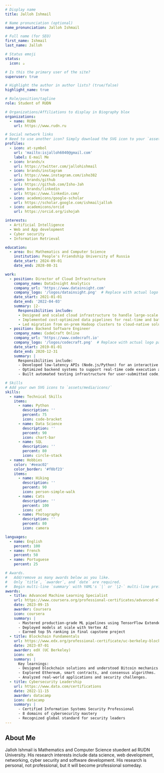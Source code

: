 ```yaml
---
# Display name
title: Jalloh Ishmail

# Name pronunciation (optional)
name_pronunciation: Jalloh Ishmail

# Full name (for SEO)
first_name: Ishmail 
last_name: Jalloh

# Status emoji
status:
  icon: ☕️

# Is this the primary user of the site?
superuser: true

# Highlight the author in author lists? (true/false)
highlight_name: true

# Role/position/tagline
role: Student of RUDN

# Organizations/Affiliations to display in Biography blox
organizations:
  - name: RUDN
    url: https://www.rudn.ru

# Social network links
# Need to use another icon? Simply download the SVG icon to your `assets/media/icons/` folder.
profiles:
  - icon: at-symbol
    url: 'mailto:isjalloh6040@gmail.com'
    label: E-mail Me
  - icon: brands/x
    url: https://twitter.com/jallohishmail
  - icon: brands/instagram
    url: https://www.instagram.com/isho382
  - icon: brands/github
    url: https://github.com/Isho-Jah
  - icon: brands/linkedin
    url: https://www.linkedin.com/
  - icon: academicons/google-scholar
    url: https://scholar.google.com/ishmailjalloh
  - icon: academicons/orcid
    url: https://orcid.org/ishojah

interests:
  - Artificial Intelligence
  - Web and App development
  - Cyber security
  - Information Retrieval

education:
  - area: Bsc Mathematics and Computer Science 
    institution: People's Friendship University of Russia
    date_start: 2024-09-01
    date_end: 2028-08-31

work:
  - position: Director of Cloud Infrastructure
    company_name: DataInsight Analytics
    company_url: 'https://www.datainsight.com'
    company_logo: '/logos/datainsight.png'  # Replace with actual logo path
    date_start: 2021-01-01
    date_end: '2022-04-03'
    summary: |2-
      Responsibilities include:
      - Designed and scaled cloud infrastructure to handle large-scale data processing and analytics workloads  
      - Implemented cost-optimized data pipelines for real-time and batch analytics (AWS Redshift, Snowflake)  
      - Led migration from on-prem Hadoop clusters to cloud-native solutions (AWS/GCP), reducing costs by 35%  
  - position: Backend Software Engineer
    company_name: CodeCraft Online
    company_url: 'https://www.codecraft.io'
    company_logo: '/logos/codecraft.png'  # Replace with actual logo path
    date_start: 2019-01-01
    date_end: 2020-12-31
    summary: |
      Responsibilities include:
      - Developed low-latency APIs (Node.js/Python) for an interactive online coding platform, serving 500K+ users  
      - Optimized backend systems to support real-time code execution and collaboration (WebSockets, Docker)  
      - Built automated testing infrastructure for user-submitted code, improving grading speed by 40%  

# Skills
# Add your own SVG icons to `assets/media/icons/`
skills:
  - name: Technical Skills
    items:
      - name: Python
        description: ''
        percent: 75
        icon: code-bracket
      - name: Data Science
        description: ''
        percent: 90
        icon: chart-bar
      - name: SQL
        description: ''
        percent: 80
        icon: circle-stack
  - name: Hobbies
    color: '#eeac02'
    color_border: '#f0bf23'
    items:
      - name: Hiking
        description: ''
        percent: 90
        icon: person-simple-walk
      - name: Cats
        description: ''
        percent: 100
        icon: cat
      - name: Photography
        description: ''
        percent: 80
        icon: camera

languages:
  - name: English
    percent: 100
  - name: French
    percent: 50
  - name: Portuguese
    percent: 25

# Awards.
#   Add/remove as many awards below as you like.
#   Only `title`, `awarder`, and `date` are required.
#   Begin multi-line `summary` with YAML's `|` or `|2-` multi-line prefix and indent 2 spaces below.
awards:
  - title: Advanced Machine Learning Specialist
    url: https://www.coursera.org/professional-certificates/advanced-ml
    date: 2023-09-15
    awarder: Coursera
    icon: coursera
    summary: |
      - Mastered production-grade ML pipelines using TensorFlow Extended (TFX)
      - Deployed models at scale with Vertex AI
      - Earned top 5% ranking in final capstone project
  - title: Blockchain Fundamentals
    url: https://www.edx.org/professional-certificate/uc-berkeley-blockchain-fundamentals
    date: 2023-07-01
    awarder: edX (UC Berkeley)
    icon: edx
    summary: |
      Key learnings:
      - Designed blockchain solutions and understood Bitcoin mechanics.
      - Explored Ethereum, smart contracts, and consensus algorithms.
      - Analyzed real-world applications and security challenges.
  - title: Cybersecurity Leadership
    url: https://www.data.com/certifications
    date: 2022-11-15
    awarder: datacamp
    icon: datacamp
    summary: |
      - Certified Information Systems Security Professional
      - 8 domains of cybersecurity mastery
      - Recognized global standard for security leaders
---
```


## About Me

Jalloh Ishmail is Mathematics and Computer Science stuedent ad RUDN University. His research interests include data science, web development, networking, cyber security and software development. His research is personal, not professional, but it will become professional someday.
